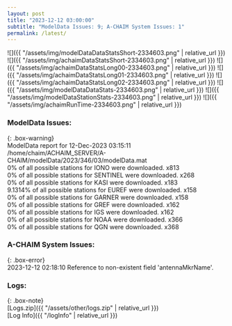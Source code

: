 ```yaml
---
layout: post
title: "2023-12-12 03:00:00"
subtitle: "ModelData Issues: 9; A-CHAIM System Issues: 1"
permalink: /latest/
---
```


![]({{ "/assets/img/modelDataDataStatsShort-2334603.png" | relative_url }})
![]({{ "/assets/img/achaimDataStatsShort-2334603.png" | relative_url }})
![]({{ "/assets/img/achaimDataStatsLong00-2334603.png" | relative_url }})
![]({{ "/assets/img/achaimDataStatsLong01-2334603.png" | relative_url }})
![]({{ "/assets/img/achaimDataStatsLong02-2334603.png" | relative_url }})
![]({{ "/assets/img/modelDataDataStats-2334603.png" | relative_url }})
![]({{ "/assets/img/modelDataStationStats-2334603.png" | relative_url }})
![]({{ "/assets/img/achaimRunTime-2334603.png" | relative_url }})


### ModelData Issues:  
  
{: .box-warning}  
 ModelData report for 12-Dec-2023 03:15:11   
 /home/chaim/ACHAIM_SERVER/A-CHAIM/modelData/2023/346/03/modelData.mat   
 0% of all possible stations for IONO were downloaded. x813   
 0% of all possible stations for SENTINEL were downloaded. x268   
 0% of all possible stations for KASI were downloaded. x183   
 9.1314% of all possible stations for EUREF were downloaded. x158   
 0% of all possible stations for GARNER were downloaded. x158   
 0% of all possible stations for GREF were downloaded. x162   
 0% of all possible stations for IGS were downloaded. x162   
 0% of all possible stations for NOAA were downloaded. x366   
 0% of all possible stations for QGN were downloaded. x368   
  
### A-CHAIM System Issues:  
  
{: .box-error}  
2023-12-12 02:18:10 Reference to non-existent field 'antennaMkrName'.  

### Logs:  
  
{: .box-note}  
[Logs.zip]({{ "/assets/other/logs.zip" | relative_url }})  
[Log Info]({{ "/logInfo" | relative_url }})  
